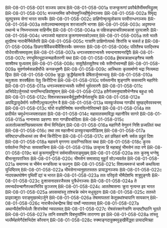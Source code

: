 BR-08-01-058-001  सञ्जय उवाच
BR-08-01-058-001a राजन्कुरूणां प्रवरैर्बलैर्भीममभिद्रुतम्
BR-08-01-058-001c मज्जन्तमिव कौन्तेयमुज्जिहीर्षुर्धनञ्जयः
BR-08-01-058-002a विमृद्य सूतपुत्रस्य सेनां भारत सायकैः
BR-08-01-058-002c प्राहिणोन्मृत्युलोकाय परवीरान्धनञ्जयः
BR-08-01-058-003a ततोऽस्याम्बरमावृत्य शरजालानि भागशः
BR-08-01-058-003c अदृश्यन्त तथान्ये च निघ्नन्तस्तव वाहिनीम्
BR-08-01-058-004a स पक्षिसङ्घाचरितमाकाशं पूरयञ्शरैः
BR-08-01-058-004c धनञ्जयो महाराज कुरूणामन्तकोऽभवत्
BR-08-01-058-005a ततो भल्लैः क्षुरप्रैश्च नाराचैर्निर्मलैरपि
BR-08-01-058-005c गात्राणि प्राक्षिणोत्पार्थः शिरांसि च चकर्त ह
BR-08-01-058-006a छिन्नगात्रैर्विकवचैर्विशिरस्कैः समन्ततः
BR-08-01-058-006c पतितैश्च पतद्भिश्च योधैरासीत्समावृतम्
BR-08-01-058-007a धनञ्जयशराभ्यस्तैः स्यन्दनाश्वनरद्विपैः
BR-08-01-058-007c रणभूमिरभूद्राजन्महावैतरणी यथा
BR-08-01-058-008a ईषाचक्राक्षभङ्गैश्च व्यश्वैः साश्वैश्च युध्यताम्
BR-08-01-058-008c ससूतैर्हतसूतैश्च रथैः स्तीर्णाभवन्मही
BR-08-01-058-009a सुवर्णवर्मसन्नाहैर्योधैः कनकभूषणैः
BR-08-01-058-009c आस्थिताः कृतवर्माणो भद्रा नित्यमदा द्विपाः
BR-08-01-058-009e क्रुद्धाः क्रुद्धैर्महामात्रैः प्रेषितार्जुनमभ्ययुः
BR-08-01-058-010a चतुःशताः शरवर्षैर्हताः पेतुः किरीटिना
BR-08-01-058-010c पर्यस्तानीव शृङ्गाणि ससत्त्वानि महागिरेः
BR-08-01-058-011a धनञ्जयशराभ्यस्तैः स्तीर्णा भूर्वरवारणैः
BR-08-01-058-011c अभिपेदेऽर्जुनरथो घनान्भिन्दन्निवांशुमान्
BR-08-01-058-012a हतैर्गजमनुष्याश्वैर्भग्नैश्च बहुधा रथैः
BR-08-01-058-012c विशस्त्रपत्रकवचैर्युद्धशौण्डैर्गतासुभिः
BR-08-01-058-012e अपविद्धायुधैर्मार्गः स्तीर्णोऽभूत्फल्गुनेन वै
BR-08-01-058-013a व्यस्फूर्जयच्च गाण्डीवं सुमहद्भैरवस्वनम्
BR-08-01-058-013c घोरो वज्रविनिष्पेषः स्तनयित्नोरिवाम्बरे
BR-08-01-058-014a ततः प्रादीर्यत चमूर्धनञ्जयशराहता
BR-08-01-058-014c महावातसमाविद्धा महानौरिव सागरे
BR-08-01-058-015a नानारूपाः प्रहरणाः शरा गाण्डीवचोदिताः
BR-08-01-058-015c अलातोल्काशनिप्रख्यास्तव सैन्यं विनिर्दहन्
BR-08-01-058-016a महागिरौ वेणुवनं निशि प्रज्वलितं यथा
BR-08-01-058-016c तथा तव महत्सैन्यं प्रास्फुरच्छरपीडितम्
BR-08-01-058-017a संपिष्टदग्धविध्वस्तं तव सैन्यं किरीटिना
BR-08-01-058-017c हतं प्रविहतं बाणैः सर्वतः प्रद्रुतं दिशः
BR-08-01-058-018a महावने मृगगणा दावाग्निग्रसिता यथा
BR-08-01-058-018c कुरवः पर्यवर्तन्त निर्दग्धाः सव्यसाचिना
BR-08-01-058-019a उत्सृज्य हि महाबाहुं भीमसेनं तदा रणे
BR-08-01-058-019c बलं कुरूणामुद्विग्नं सर्वमासीत्पराङ्मुखम्
BR-08-01-058-020a ततः कुरुषु भग्नेषु बीभत्सुरपराजितः
BR-08-01-058-020c भीमसेनं समासाद्य मुहूर्तं सोऽभ्यवर्तत
BR-08-01-058-021a समागम्य स भीमेन मन्त्रयित्वा च फल्गुनः
BR-08-01-058-021c विशल्यमरुजं चास्मै कथयित्वा युधिष्ठिरम्
BR-08-01-058-022a भीमसेनाभ्यनुज्ञातस्ततः प्रायाद्धनञ्जयः
BR-08-01-058-022c नादयन्रथघोषेण पृथिवीं द्यां च भारत
BR-08-01-058-023a ततः परिवृतो भीमैर्दशभिः शत्रुपुङ्गवैः
BR-08-01-058-023c दुःशासनादवरजैस्तव पुत्रैर्धनञ्जयः
BR-08-01-058-024a ते तमभ्यर्दयन्बाणैरुल्काभिरिव कुञ्जरम्
BR-08-01-058-024c आततेष्वसनाः क्रूरा नृत्यन्त इव भारत
BR-08-01-058-025a अपसव्यांस्तु तांश्चक्रे रथेन मधुसूदनः
BR-08-01-058-025c ततस्ते प्राद्रवञ्शूराः पराङ्मुखरथेऽर्जुने
BR-08-01-058-026a तेषामापततां केतून्रथांश्चापानि सायकान्
BR-08-01-058-026c नाराचैरर्धचन्द्रैश्च क्षिप्रं पार्थो न्यपातयत्
BR-08-01-058-027a अथान्यैर्दशभिर्भल्लैः शिरांस्येषां न्यपातयत्
BR-08-01-058-027c रोषसंरक्तनेत्राणि सन्दष्टौष्ठानि भूतले
BR-08-01-058-027e तानि वक्त्राणि विबभुर्व्योम्नि तारागणा इव
BR-08-01-058-028a तांस्तु भल्लैर्महावेगैर्दशभिर्दश कौरवान्
BR-08-01-058-028c रुक्माङ्गदान्रुक्मपुङ्खैर्विद्ध्वा प्रायादमित्रहा

